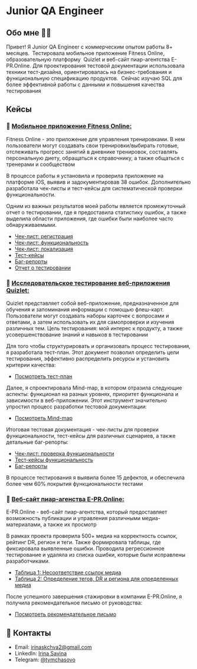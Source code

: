# Junior QA Engineer

## Обо мне :raising_hand_woman:
Привет! Я Junior QA Engineer с коммерческим опытом работы 8+ месяцев.  Тестировала мобильное приложение Fitness Online, образовательную платформу  Quizlet и веб-сайт пиар-агентства E-PR.Online. Для проектирования тестовой документации использовала техники тест-дизайна, ориентировалась на бизнес-требования и функциональную спецификацию продуктов.  Сейчас изучаю SQL для более эффективной работы с данными и повышения качества тестирования

## Кейсы
### :small_orange_diamond: <ins>Мобильное приложение [Fitness Online](https://fitnessonline.app.link/DbvsHlcZ4W):</ins>

Fitness Online - это приложение для управления тренировками. В нем пользователи могут создавать свои тренировки/выбирать готовые, отслеживать прогресс занятий в дневнике тренировок, составлять персональную диету, обращаться к справочнику, а также общаться с тренерами и сообществом

В процессе работы я установила и проверила приложение на платформе iOS, выявив и задокументировав 38 ошибок. Дополнительно разработала чек-листы и тест-кейсы для систематической проверки функциональности.

Одним из важных результатов моей работы является промежуточный отчет о тестировании, где я предоставила статистику ошибок, а также выделила области приложения, где ошибки были наиболее часто обнаруживаемыми.

- [Чек-лист: регистрация](https://docs.google.com/spreadsheets/d/1ASDr_nrWYY-plTjCgibJNM9F8oAQKjYSr8z8GxJD4GM/edit?usp=sharing)
- [Чек-лист: функциональность](https://docs.google.com/spreadsheets/d/1eZStvKuyVECo_B9tj6ZPZF0MUf7LJ_yFhrr09i0nD8s/edit?usp=sharing)
- [Чек-лист: локализация](https://docs.google.com/spreadsheets/d/1Ndvw6CMfrO88uoIBFJsI5QGuUp6-SYUdog-_62QhFSQ/edit?usp=sharing)
- [Тест-кейсы](https://docs.google.com/spreadsheets/d/1zFamaY0L3r8Oy3490b_3f9gkdro0LwSX5NrV2exUfP4/edit?usp=sharing)
- [Баг-репорты](https://docs.google.com/spreadsheets/d/1XbMre4kIcCb5TAsSZlc6iz51mWW-e1cM3hd2zoOvRuo/edit?usp=sharing)
- [Отчет о тестировании](https://drive.google.com/file/d/1cyKMtDnhNbVyVStNq_KCLq_kA3LnSLCB/view?usp=sharing)

### :small_orange_diamond: <ins>Исследовательское тестирование веб-приложения [Quizlet](https://quizlet.com):</ins>

Quizlet представляет собой веб-приложение, предназначенное для обучения и запоминания информации с помощью флеш-карт. Пользователи могут создавать наборы карточек с вопросами и ответами, а затем использовать их для самопроверки и изучения различных тем. Цель тестирования: мой интерес к продукту, а также усовершенствование знаний и навыков в тестировании

Для того чтобы структурировать и организовать процесс тестирования, я разработала тест-план. Этот документ позволил определить цели тестирования, эффективно распределить ресурсы и установить критерии качества:
- [Посмотреть тест-план](https://drive.google.com/file/d/1aHjwEa9RC8m4FVwL1zvhBLlCEmvr7tfN/view?usp=sharing)

Далее, я спроектировала Mind-map, в котором отразила следующие аспекты: функционал на разных уровнях, приоритет функционала и зависимости в веб-приложении. Этот инструмент значительно упростил процесс разработки тестовой документации:
- [Посмотреть Mind-map](https://drive.google.com/file/d/1a6vopm28x0f_b8e4ow1irhJey4IdX-W0/view?usp=sharing)

Итоговая тестовая документация - чек-листы для проверки функциональности, тест-кейсы для различных сценариев, а также детальные баг-репорты:
- [Чек-лист: проверка функциональности](https://docs.google.com/spreadsheets/d/1loh3knXl8o3-TOWc4n6_IHcxtd33YRWo95Wfi1F-KqY/edit?usp=sharing)
- [Тест-кейсы функциональность](https://docs.google.com/spreadsheets/d/1r80cxkXY4YZnupkRzkqKfHPUFGi7U9nY_sLWRP7wzoM/edit?usp=sharing)
- [Баг-репорты](https://docs.google.com/spreadsheets/d/1fTj7tBi808M4YEbRCBcMqDQ6875A39UjhE4nApF2VR4/edit?usp=sharing)

В процессе тестирования я выявила более 15 дефектов, и обеспечила более чем 60% покрытия функциональности тестами

### :small_orange_diamond: <ins>Веб-сайт пиар-агенства [E-PR.Online](https://e-pr.online):</ins>

E-PR.Online - веб-сайт пиар-агентства, который предоставляет возможность публикации и управления различными медиа-материалами, а также их просмотр

В рамках проекта проверила 500+ медиа на корректность ссылок, рейтинг DR, регион и теги. Также формировала таблицы, где фиксировала выявленные ошибки. Проводила регрессионное тестирование и удаляла из списка ошибки, которые были исправлены разработчиками.

- [Таблица 1: Несоответствие ссылок медиа](https://docs.google.com/spreadsheets/d/1hAxvMHc5IwRWWHSpaQzRshd2TwUO_U_qm5Rk1UchVRk/edit?usp=sharing)
- [Таблица 2: Определение тегов, DR и региона для определенных медиа](https://docs.google.com/spreadsheets/d/19jwcR3HElzkMLC6rCz08PlkX6xOwMIAi4tcOwuYMwWs/edit?usp=sharing)

После успешного завершения стажировки в компании E-PR.Online, я получила рекомендательное письмо от руководства:

- [Посмотреть рекомендательное письмо](https://drive.google.com/file/d/1ovagih5MUJWeZsKOaNdkYUAzXnyjOiuB/view?usp=sharing)

## :calling: Контакты
- Email: irinaskchva2@gmail.com
- LinkedIn: [Irina Savina](https://www.linkedin.com/in/irina-savina-8b9194274/)
- Telegram: [@tymchasovo](https://t.me/tymchasovo)
